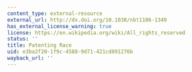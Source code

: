 ```yaml
---
content_type: external-resource
external_url: http://dx.doi.org/10.1038/nbt1106-1349
has_external_license_warning: true
license: https://en.wikipedia.org/wiki/All_rights_reserved
status: ''
title: Patenting Race
uid: e3ba2f20-1f9c-4588-9d71-421cd891276b
wayback_url: ''
---
```

